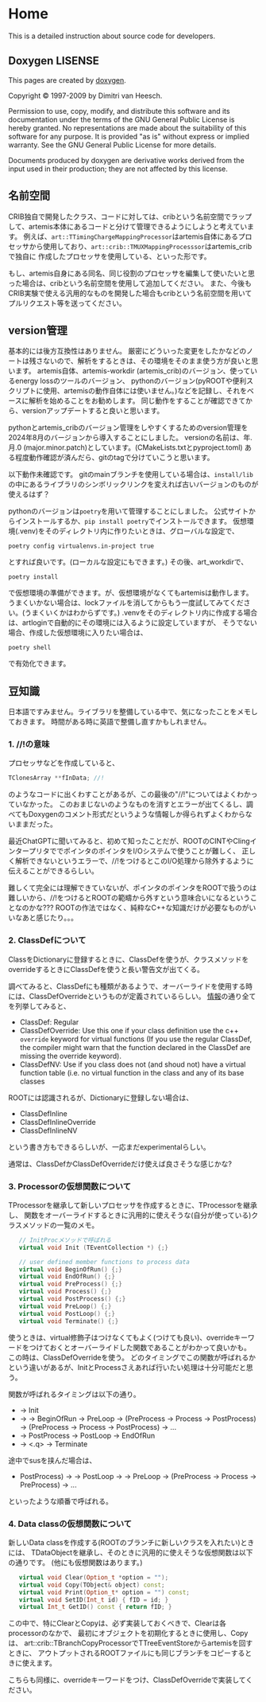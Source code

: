 # Home

This is a detailed instruction about source code for developers.

## Doxygen LISENSE

This pages are created by [doxygen](https://www.doxygen.nl/).

Copyright © 1997-2009 by Dimitri van Heesch.

Permission to use, copy, modify, and distribute this software and its documentation under the terms of the GNU General Public License is hereby granted. No representations are made about the suitability of this software for any purpose. It is provided "as is" without express or implied warranty. See the GNU General Public License for more details.

Documents produced by doxygen are derivative works derived from the input used in their production; they are not affected by this license.

## 名前空間

CRIB独自で開発したクラス、コードに対しては、cribという名前空間でラップして、artemis本体にあるコードと分けて管理できるようにしようと考えています。
例えば、`art::TTimingChargeMappingProcessor`はartemis自体にあるプロセッサから使用しており、`art::crib::TMUXMappingProcesssor`はartemis_cribで独自に
作成したプロセッサを使用している、といった形です。

もし、artemis自身にある同名、同じ役割のプロセッサを編集して使いたいと思った場合は、cribという名前空間を使用して追加してください。
また、今後もCRIB実験で使える汎用的なものを開発した場合もcribという名前空間を用いてプルリクエスト等を送ってください。

## version管理

基本的には後方互換性はありません。
厳密にどういった変更をしたかなどのノートは残さないので、解析をするときは、その環境をそのまま使う方が良いと思います。
artemis自体、artemis-workdir (artemis_crib)のバージョン、使っているenergy lossのツールのバージョン、
pythonのバージョン(pyROOTや便利スクリプトに使用、artemisの動作自体には使いません。)などを記録し、それをベースに解析を始めることをお勧めします。
同じ動作をすることが確認できてから、versionアップデートすると良いと思います。

pythonとartemis_cribのバージョン管理をしやすくするためのversion管理を2024年8月のバージョンから導入することにしました。
versionの名前は、年.月.0 (major.minor.patch)としています。(CMakeLists.txtとpyproject.toml)
ある程度動作確認が済んだら、gitのtagで分けていこうと思います。

以下動作未確認です。
gitのmainブランチを使用している場合は、`install/lib`の中にあるライブラリのシンボリックリンクを変えれば古いバージョンのものが使えるはず？

pythonのバージョンは`poetry`を用いて管理することにしました。
公式サイトからインストールするか、`pip install poetry`でインストールできます。
仮想環境(.venv)をそのディレクトリ内に作りたいときは、グローバルな設定で、

```
poetry config virtualenvs.in-project true
```

とすれば良いです。(ローカルな設定にもできます。)
その後、art_workdirで、

```
poetry install
```

で仮想環境の準備ができます。が、仮想環境がなくてもartemisは動作します。
うまくいかない場合は、lockファイルを消してからもう一度試してみてください。(うまくいくかはわからずです。)
.venvをそのディレクトリ内に作成する場合は、artloginで自動的にその環境には入るように設定していますが、
そうでない場合、作成した仮想環境に入りたい場合は、

```
poetry shell
```

で有効化できます。

## 豆知識

日本語ですみません。ライブラリを整備している中で、気になったことをメモしておきます。
時間がある時に英語で整備し直すかもしれません。

### 1. //!の意味

プロセッサなどを作成していると、

```cpp
TClonesArray **fInData; //!
```

のようなコードに出くわすことがあるが、この最後の"//!"についてはよくわかっていなかった。
このおまじないのようなものを消すとエラーが出てくるし、調べてもDoxygenのコメント形式だというような情報しか得られずよくわからないままだった。

最近ChatGPTに聞いてみると、初めて知ったことだが、ROOTのCINTやClingインタープリタででポインタのポインタをI/Oシステムで使うことが難しく、
正しく解析できないというエラーで、//!をつけるとこのI/O処理から除外するように伝えることができるらしい。

難しくて完全には理解できていないが、ポインタのポインタをROOTで扱うのは難しいから、//!をつけるとROOTの範疇から外すという意味合いになるということなのかな???
ROOTの作法ではなく、純粋なC++な知識だけが必要なものがいいなあと感じたり。。。

### 2. ClassDefについて

ClassをDictionaryに登録するときに、ClassDefを使うが、クラスメソッドをoverrideするときにClassDefを使うと長い警告文が出てくる。

調べてみると、ClassDefにも種類があるようで、オーバーライドを使用する時には、ClassDefOverrideというものが定義されているらしい。
[情報](https://root-forum.cern.ch/t/classdef-variants/44736)の通り全てを列挙してみると、

- ClassDef: Regular
- ClassDefOverride: Use this one if your class definition use the c++ `override` keyword for virtual functions (If you use the regular ClassDef, the compiler might warn that the function declared in the ClassDef are missing the override keyword).
- ClassDefNV: Use if you class does not (and shoud not) have a virtual function table (i.e. no virtual function in the class and any of its base classes

ROOTには認識されるが、Dictionaryに登録しない場合は、

- ClassDefInline
- ClassDefInlineOverride
- ClassDefInlineNV

という書き方もできるらしいが、一応まだexperimentalらしい。

通常は、ClassDefかClassDefOverrideだけ使えば良さそうな感じかな?

### 3. Processorの仮想関数について

TProcessorを継承して新しいプロセッサを作成するときに、TProcessorを継承し、
関数をオーバーライドするときに汎用的に使えそうな(自分が使っている)クラスメソッドの一覧のメモ。

```cpp
   // InitProcメソッドで呼ばれる
   virtual void Init (TEventCollection *) {;}

   // user defined member functions to process data
   virtual void BeginOfRun() {;}
   virtual void EndOfRun() {;}
   virtual void PreProcess() {;}
   virtual void Process() {;}
   virtual void PostProcess() {;}
   virtual void PreLoop() {;}
   virtual void PostLoop() {;}
   virtual void Terminate() {;}
```

使うときは、virtual修飾子はつけなくてもよく(つけても良い)、overrideキーワードをつけておくとオーバーライドした関数であることがわかって良いかも。
この時は、ClassDefOverrideを使う。
どのタイミングでこの関数が呼ばれるかという違いがあるが、InitとProcessさえあれば行いたい処理は十分可能だと思う。

関数が呼ばれるタイミングは以下の通り。

- <add> -> Init
- -> <res> -> BeginOfRun -> PreLoop -> (PreProcess -> Process -> PostProcess) -> (PreProcess -> Process -> PostProcess) -> ...
- -> PostProcess -> PostLoop -> EndOfRun
- -> <.q> -> Terminate

途中でsusを挟んだ場合は、

- PostProcess) -> <sus> -> PostLoop -> <res> -> PreLoop -> (PreProcess -> Process -> PreProcess) -> ...

といったような順番で呼ばれる。

### 4. Data classの仮想関数について

新しいData classを作成する(ROOTのブランチに新しいクラスを入れたい)ときには、
TDataObjectを継承し、そのときに汎用的に使えそうな仮想関数は以下の通りです。
(他にも仮想関数はあります。)

```cpp
   virtual void Clear(Option_t *option = "");
   virtual void Copy(TObject& object) const;
   virtual void Print(Option_t* option = "") const;
   virtual void SetID(Int_t id) { fID = id; }
   virtual Int_t GetID() const { return fID; }
```

この中で、特にClearとCopyは、必ず実装しておくべきで、Clearは各processorのなかで、
最初にオブジェクトを初期化するときに使用し、Copyは、
art::crib::TBranchCopyProcessorでTTreeEventStoreからartemisを回すときに、
アウトプットされるROOTファイルにも同じブランチをコピーするときに使えます。

こちらも同様に、overrideキーワードをつけ、ClassDefOverrideで実装してください。
